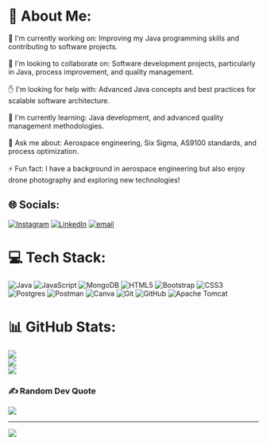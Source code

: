 # 💫 About Me:
🎯 I'm currently working on: Improving my Java programming skills and contributing to software projects.<br><br>🤝 I'm looking to collaborate on: Software development projects, particularly in Java, process improvement, and quality management.<br><br>✋ I'm looking for help with: Advanced Java concepts and best practices for scalable software architecture.<br><br>🌱 I'm currently learning: Java development, and advanced quality management methodologies.<br><br>💬 Ask me about: Aerospace engineering, Six Sigma, AS9100 standards, and process optimization.<br><br>⚡ Fun fact: I have a background in aerospace engineering but also enjoy drone photography and exploring new technologies!


## 🌐 Socials:
[![Instagram](https://img.shields.io/badge/Instagram-%23E4405F.svg?logo=Instagram&logoColor=white)](https://instagram.com/yigitgunell) [![LinkedIn](https://img.shields.io/badge/LinkedIn-%230077B5.svg?logo=linkedin&logoColor=white)](https://linkedin.com/in/aliyigitgunel) [![email](https://img.shields.io/badge/Email-D14836?logo=gmail&logoColor=white)](mailto:yigitgunelbusiness@gmail.com) 

# 💻 Tech Stack:
![Java](https://img.shields.io/badge/java-%23ED8B00.svg?style=for-the-badge&logo=openjdk&logoColor=white) ![JavaScript](https://img.shields.io/badge/javascript-%23323330.svg?style=for-the-badge&logo=javascript&logoColor=%23F7DF1E) ![MongoDB](https://img.shields.io/badge/MongoDB-%234ea94b.svg?style=for-the-badge&logo=mongodb&logoColor=white) ![HTML5](https://img.shields.io/badge/html5-%23E34F26.svg?style=for-the-badge&logo=html5&logoColor=white) ![Bootstrap](https://img.shields.io/badge/bootstrap-%238511FA.svg?style=for-the-badge&logo=bootstrap&logoColor=white) ![CSS3](https://img.shields.io/badge/css3-%231572B6.svg?style=for-the-badge&logo=css3&logoColor=white) ![Postgres](https://img.shields.io/badge/postgres-%23316192.svg?style=for-the-badge&logo=postgresql&logoColor=white) ![Postman](https://img.shields.io/badge/Postman-FF6C37?style=for-the-badge&logo=postman&logoColor=white) ![Canva](https://img.shields.io/badge/Canva-%2300C4CC.svg?style=for-the-badge&logo=Canva&logoColor=white) ![Git](https://img.shields.io/badge/git-%23F05033.svg?style=for-the-badge&logo=git&logoColor=white) ![GitHub](https://img.shields.io/badge/github-%23121011.svg?style=for-the-badge&logo=github&logoColor=white) ![Apache Tomcat](https://img.shields.io/badge/apache%20tomcat-%23F8DC75.svg?style=for-the-badge&logo=apache-tomcat&logoColor=black)
# 📊 GitHub Stats:
![](https://github-readme-stats.vercel.app/api?username=AndroidAbi&theme=dark&hide_border=false&include_all_commits=false&count_private=false)<br/>
![](https://nirzak-streak-stats.vercel.app/?user=AndroidAbi&theme=dark&hide_border=false)<br/>
![](https://github-readme-stats.vercel.app/api/top-langs/?username=AndroidAbi&theme=dark&hide_border=false&include_all_commits=false&count_private=false&layout=compact)

### ✍️ Random Dev Quote
![](https://quotes-github-readme.vercel.app/api?type=horizontal&theme=radical)

---
[![](https://visitcount.itsvg.in/api?id=AndroidAbi&icon=0&color=0)](https://visitcount.itsvg.in)

<!-- Proudly created with GPRM ( https://gprm.itsvg.in ) -->
